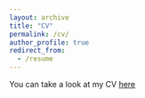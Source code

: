 ```yaml
---
layout: archive
title: "CV"
permalink: /cv/
author_profile: true
redirect_from:
  - /resume
---
```


You can take a look at my CV [here](https://github.com/violeta-haas/violeta-haas.github.io/raw/master/files/CV_Haas_Violeta.pdf)


